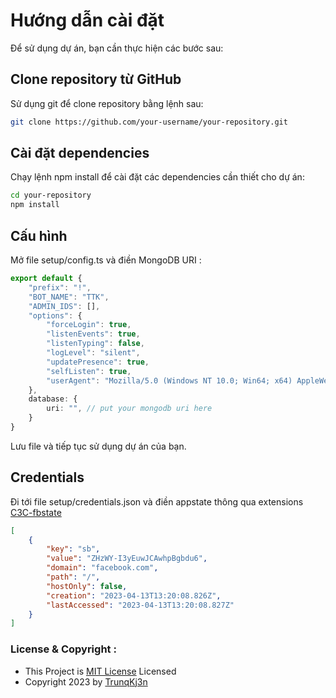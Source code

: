 # Hướng dẫn cài đặt

Để sử dụng dự án, bạn cần thực hiện các bước sau:

## Clone repository từ GitHub
Sử dụng git để clone repository bằng lệnh sau:

```bash
git clone https://github.com/your-username/your-repository.git

```
## Cài đặt dependencies

Chạy lệnh npm install để cài đặt các dependencies cần thiết cho dự án:

```bash
cd your-repository
npm install
```


## Cấu hình

Mở file setup/config.ts và điền MongoDB URI :

```ts
export default {
    "prefix": "!",
    "BOT_NAME": "TTK",
    "ADMIN_IDS": [],
    "options": {
        "forceLogin": true,
        "listenEvents": true,
        "listenTyping": false,
        "logLevel": "silent",
        "updatePresence": true,
        "selfListen": true,
        "userAgent": "Mozilla/5.0 (Windows NT 10.0; Win64; x64) AppleWebKit/537.36 (KHTML, like Gecko) Safari/537.36"
    },
    database: {
        uri: "", // put your mongodb uri here
    }
}
```

Lưu file và tiếp tục sử dụng dự án của bạn.

## Credentials

Đi tới file setup/credentials.json và điền appstate thông qua extensions [C3C-fbstate](https://github.com/c3cbot/c3c-fbstate)
```json
[
    {
        "key": "sb",
        "value": "ZHzWY-I3yEuwJCAwhpBgbdu6",
        "domain": "facebook.com",
        "path": "/",
        "hostOnly": false,
        "creation": "2023-04-13T13:20:08.826Z",
        "lastAccessed": "2023-04-13T13:20:08.827Z"
    }
]
```

### License & Copyright :

- This Project is
  [MIT License](https://github.com/TrunqKj3n/TelegramBot_Typescript/blob/main/LICENSE)
  Licensed
- Copyright 2023 by [TrunqKj3n](https://facebook.com/ThieuTrungKi3n)

